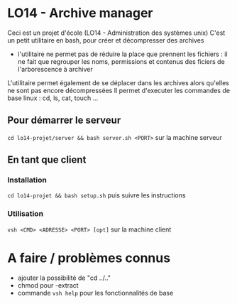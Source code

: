 # LO14 - Archive manager
Ceci est un projet d'école (LO14 - Administration des systèmes unix)
C'est un petit utilitaire en bash, pour créer et décompresser des archives 
- l'utilitaire ne permet pas de réduire la place que prennent les fichiers : il ne fait que regrouper les noms, permissions et contenus des ficiers de l'arborescence à archiver

L'utilitaire permet également de se déplacer dans les archives alors qu'elles ne sont pas encore décompressées
Il permet d'executer les commandes de base linux : cd, ls, cat, touch ...

## Pour démarrer le serveur
`cd lo14-projet/server && bash server.sh <PORT>` sur la machine serveur
## En tant que client
### Installation
`cd lo14-projet && bash setup.sh` puis suivre les instructions
### Utilisation
`vsh <CMD> <ADRESSE> <PORT> [opt]` sur la machine client

# A faire / problèmes connus
 - ajouter la possibilité de  "cd ../.."
 - chmod pour -extract
 - commande `vsh help` pour les fonctionnalités de base
